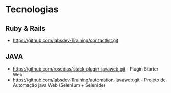 # Tecnologias

  
  

## Ruby & Rails

 - https://github.com/labsdev-Training/contactlist.git

  
  

## JAVA

 * https://github.com/rosedias/stack-plugin-javaweb.git        - Plugin Starter Web      
 * https://github.com/labsdev-Training/automation-javaweb.git  - Projeto de Automação java Web (Selenium + Selenide)

